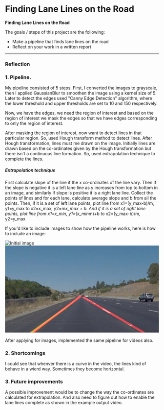 # **Finding Lane Lines on the Road** 


**Finding Lane Lines on the Road**

The goals / steps of this project are the following:
* Make a pipeline that finds lane lines on the road
* Reflect on your work in a written report


[//]: # (Image References)

[image1]: ./test_images/solidYelloCurve.jpg
[image2]: ./test_images/solidYellowCurve_final.jpg


---

### Reflection

### 1. Pipeline.

My pipeline consisted of 5 steps. First, I converted the images to grayscale, then I applied GaussianBlur to 
smoothen the image using a kernel size of 5. Later to detect the edges used "Canny Edge Detection" algorithm, where the lower threshold and upper thresholds are set to 10 and 150 respectively.

Now, we have the edges, we need the region of interest and based on the region of interest we mask the edges so that we have edges corresponding to only the region of interest.

After masking the region of interest, now want to detect lines in that particular region. So, used Hough transform method to detect lines. After Hough transformation, lines must me drawn on the image. Initially lines are drawn based on the co-ordinates given by the Hough transformation but there isn't a continuous line formation. So, used extrapolation technique to complete the lines.

##### Extrapolation technique
First calculate slope of the line if the x co-ordinates of the line vary. Then if the slope is negative it is a left lane line as y increases from top to bottom in an image, and similarly if slope is positive it is a right lane line. Collect the points of lines and for each lane, calculate average slope and b from all the points. Then, if it is a set of left lane points,
plot line from x1=(y_max-b)/m, y1=y_max to x2=x_max, y2=m*x_max + b. And if it is a set of right lane points, plot line from x1=x_min, y1=(x_min*m)+b to x2=(y_max-b)/m, y2=y_max


If you'd like to include images to show how the pipeline works, here is how to include an image: 

![Initial image][image1] ![Final Image][image2]

After applying for images, implemented the same pipeline for videos also.


### 2. Shortcomings

I could see that whenver there is a curve in the video, the lines kind of behave in a wierd way. Sometimes they become horizontal.


### 3. Future improvements

A possible improvement would be to change the way the co-ordinates are calculated for extrapolation. And also need to figure out how to enable the lane lines complete as shown in the example output video.
